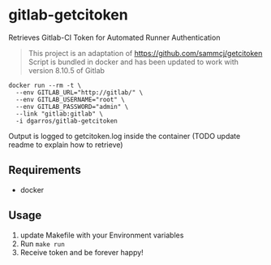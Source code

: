 gitlab-getcitoken
==========

Retrieves Gitlab-CI Token for Automated Runner Authentication

> This project is an adaptation of https://github.com/sammcj/getcitoken
> Script is bundled in docker and has been updated to work with version 8.10.5 of Gitlab

```
docker run --rm -t \
  --env GITLAB_URL="http://gitlab/" \
  --env GITLAB_USERNAME="root" \
  --env GITLAB_PASSWORD="admin" \
  --link "gitlab:gitlab" \
  -i dgarros/gitlab-getcitoken
```

Output is logged to getcitoken.log inside the container (TODO update readme to explain how to retrieve)

## Requirements
- docker

## Usage

1) update Makefile with your Environment variables
2) Run ```make run```
3) Receive token and be forever happy!
